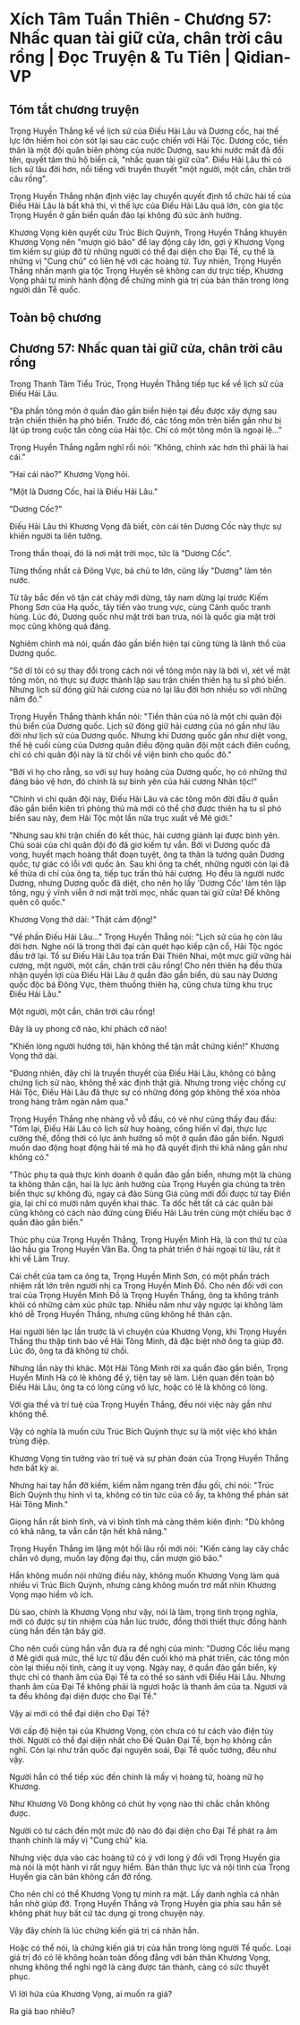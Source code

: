 # Xích Tâm Tuần Thiên - Chương 57: Nhấc quan tài giữ cửa, chân trời câu rồng | Đọc Truyện & Tu Tiên | Qidian-VP



## Tóm tắt chương truyện

Trọng Huyền Thắng kể về lịch sử của Điếu Hải Lâu và Dương cốc, hai thế lực lớn hiếm hoi còn sót lại sau các cuộc chiến với Hải Tộc. Dương cốc, tiền thân là một đội quân biên phòng của nước Dương, sau khi nước mất đã đổi tên, quyết tâm thủ hộ biển cả, "nhấc quan tài giữ cửa". Điếu Hải Lâu thì có lịch sử lâu đời hơn, nổi tiếng với truyền thuyết "một người, một cần, chân trời câu rồng".

Trọng Huyền Thắng nhận định việc lay chuyển quyết định tổ chức hải tế của Điếu Hải Lâu là bất khả thi, vì thế lực của Điếu Hải Lâu quá lớn, còn gia tộc Trọng Huyền ở gần biển quần đảo lại không đủ sức ảnh hưởng.

Khương Vọng kiên quyết cứu Trúc Bích Quỳnh, Trọng Huyền Thắng khuyên Khương Vọng nên "mượn gió bão" để lay động cây lớn, gợi ý Khương Vọng tìm kiếm sự giúp đỡ từ những người có thể đại diện cho Đại Tề, cụ thể là những vị "Cung chủ" có liên hệ với các hoàng tử. Tuy nhiên, Trọng Huyền Thắng nhấn mạnh gia tộc Trọng Huyền sẽ không can dự trực tiếp, Khương Vọng phải tự mình hành động để chứng minh giá trị của bản thân trong lòng người dân Tề quốc.


## Toàn bộ chương

## Chương 57: Nhấc quan tài giữ cửa, chân trời câu rồng

Trong Thanh Tâm Tiểu Trúc, Trọng Huyền Thắng tiếp tục kể về lịch sử của Điếu Hải Lâu.

"Đa phần tông môn ở quần đảo gần biển hiện tại đều được xây dựng sau trận chiến thiên hạ phó biển. Trước đó, các tông môn trên biển gần như bị lật úp trong cuộc tấn công của Hải tộc. Chỉ có một tông môn là ngoại lệ..."

Trọng Huyền Thắng ngẫm nghĩ rồi nói: "Không, chính xác hơn thì phải là hai cái."

"Hai cái nào?" Khương Vọng hỏi.

"Một là Dương Cốc, hai là Điếu Hải Lâu."

"Dương Cốc?"

Điếu Hải Lâu thì Khương Vọng đã biết, còn cái tên Dương Cốc này thực sự khiến người ta liên tưởng.

Trong thần thoại, đó là nơi mặt trời mọc, tức là "Dương Cốc".

Từng thống nhất cả Đông Vực, bá chủ to lớn, cũng lấy "Dương" làm tên nước.

Từ tây bắc đến vô tận cát chảy mới dừng, tây nam dừng lại trước Kiếm Phong Sơn của Hạ quốc, tây tiến vào trung vực, cùng Cảnh quốc tranh hùng. Lúc đó, Dương quốc như mặt trời ban trưa, nói là quốc gia mặt trời mọc cũng không quá đáng.

Nghiêm chỉnh mà nói, quần đảo gần biển hiện tại cũng từng là lãnh thổ của Dương quốc.

"Sở dĩ tôi có sự thay đổi trong cách nói về tông môn này là bởi vì, xét về mặt tông môn, nó thực sự được thành lập sau trận chiến thiên hạ tu sĩ phó biển. Nhưng lịch sử đóng giữ hải cương của nó lại lâu đời hơn nhiều so với những năm đó."

Trọng Huyền Thắng thành khẩn nói: "Tiền thân của nó là một chi quân đội thủ biển của Dương quốc. Lịch sử đóng giữ hải cương của nó gần như lâu đời như lịch sử của Dương quốc. Nhưng khi Dương quốc gần như diệt vong, thế hệ cuối cùng của Dương quân điều động quân đội một cách điên cuồng, chỉ có chi quân đội này là từ chối về viện binh cho quốc đô."

"Bởi vì họ cho rằng, so với sự huy hoàng của Dương quốc, họ có những thứ đáng bảo vệ hơn, đó chính là sự bình yên của hải cương Nhân tộc!"

"Chính vì chi quân đội này, Điếu Hải Lâu và các tông môn đời đầu ở quần đảo gần biển kiên trì phòng thủ mà mới có thể chờ được thiên hạ tu sĩ phó biển sau này, đem Hải Tộc một lần nữa trục xuất về Mê giới."

"Nhưng sau khi trận chiến đó kết thúc, hải cương giành lại được bình yên. Chủ soái của chi quân đội đó đã giơ kiếm tự vẫn. Bởi vì Dương quốc đã vong, huyết mạch hoàng thất đoạn tuyệt, ông ta thân là tướng quân Dương quốc, tự giác có lỗi với quốc ân. Sau khi ông ta chết, những người còn lại đã kế thừa di chí của ông ta, tiếp tục trấn thủ hải cương. Họ đều là người nước Dương, nhưng Dương quốc đã diệt, cho nên họ lấy 'Dương Cốc' làm tên lập tông, ngụ ý vĩnh viễn ở nơi mặt trời mọc, nhấc quan tài giữ cửa! Để không quên cố quốc."

Khương Vọng thở dài: "Thật cảm động!"

"Về phần Điếu Hải Lâu..." Trọng Huyền Thắng nói: "Lịch sử của họ còn lâu đời hơn. Nghe nói là trong thời đại càn quét hạo kiếp cận cổ, Hải Tộc ngóc đầu trở lại. Tổ sư Điếu Hải Lâu tọa trấn Đài Thiên Nhai, một mực giữ vững hải cương, một người, một cần, chân trời câu rồng! Cho nên thiên hạ đều thừa nhận quyền lợi của Điếu Hải Lâu ở quần đảo gần biển, dù sau này Dương quốc độc bá Đông Vực, thèm thuồng thiên hạ, cũng chưa từng khu trục Điếu Hải Lâu."

Một người, một cần, chân trời câu rồng!

Đây là uy phong cỡ nào, khí phách cỡ nào!

"Khiến lòng người hướng tới, hận không thể tận mắt chứng kiến!" Khương Vọng thở dài.

"Đương nhiên, đây chỉ là truyền thuyết của Điếu Hải Lâu, không có bằng chứng lịch sử nào, không thể xác định thật giả. Nhưng trong việc chống cự Hải Tộc, Điếu Hải Lâu đã thực sự có những đóng góp không thể xóa nhòa trong hàng trăm ngàn năm qua."

Trọng Huyền Thắng nhẹ nhàng vỗ vỗ đầu, có vẻ như cũng thấy đau đầu: "Tóm lại, Điếu Hải Lâu có lịch sử huy hoàng, cống hiến vĩ đại, thực lực cường thế, đồng thời có lực ảnh hưởng số một ở quần đảo gần biển. Ngươi muốn dao động hoạt động hải tế mà họ đã quyết định thì khả năng gần như không có."

"Thúc phụ ta quả thực kinh doanh ở quần đảo gần biển, nhưng một là chúng ta không thân cận, hai là lực ảnh hưởng của Trọng Huyền gia chúng ta trên biển thực sự không đủ, ngay cả đảo Sùng Giá cũng mới đổi được từ tay Điền gia, lại chỉ có mười năm quyền khai thác. Ta dốc hết tất cả các quân bài cũng không có cách nào đứng cùng Điếu Hải Lâu trên cùng một chiếu bạc ở quần đảo gần biển."

Thúc phụ của Trọng Huyền Thắng, Trọng Huyền Minh Hà, là con thứ tư của lão hầu gia Trọng Huyền Vân Ba. Ông ta phát triển ở hải ngoại từ lâu, rất ít khi về Lâm Truy.

Cái chết của tam ca ông ta, Trọng Huyền Minh Sơn, có một phần trách nhiệm rất lớn trên người nhị ca Trọng Huyền Minh Đồ. Cho nên đối với con trai của Trọng Huyền Minh Đồ là Trọng Huyền Thắng, ông ta không tránh khỏi có những cảm xúc phức tạp. Nhiều năm như vậy ngược lại không làm khó dễ Trọng Huyền Thắng, nhưng cũng không hề thân cận.

Hai người liên lạc lần trước là vì chuyện của Khương Vọng, khi Trọng Huyền Thắng thu thập tình báo về Hải Tông Minh, đã đặc biệt nhờ ông ta giúp đỡ. Lúc đó, ông ta đã không từ chối.

Nhưng lần này thì khác. Một Hải Tông Minh rời xa quần đảo gần biển, Trọng Huyền Minh Hà có lẽ không để ý, tiện tay sẽ làm. Liên quan đến toàn bộ Điếu Hải Lâu, ông ta có lòng cũng vô lực, hoặc có lẽ là không có lòng.

Với gia thế và trí tuệ của Trọng Huyền Thắng, đều nói việc này gần như không thể.

Vậy có nghĩa là muốn cứu Trúc Bích Quỳnh thực sự là một việc khó khăn trùng điệp.

Khương Vọng tin tưởng vào trí tuệ và sự phán đoán của Trọng Huyền Thắng hơn bất kỳ ai.

Nhưng hai tay hắn đỡ kiếm, kiếm nằm ngang trên đầu gối, chỉ nói: "Trúc Bích Quỳnh thụ hình vì ta, không có tin tức của cô ấy, ta không thể phản sát Hải Tông Minh."

Giọng hắn rất bình tĩnh, và vì bình tĩnh mà càng thêm kiên định: "Dù không có khả năng, ta vẫn cần tận hết khả năng."

Trọng Huyền Thắng im lặng một hồi lâu rồi mới nói: "Kiến càng lay cây chắc chắn vô dụng, muốn lay động đại thụ, cần mượn gió bão."

Hắn không muốn nói những điều này, không muốn Khương Vọng làm quá nhiều vì Trúc Bích Quỳnh, nhưng càng không muốn trơ mắt nhìn Khương Vọng mạo hiểm vô ích.

Dù sao, chính là Khương Vọng như vậy, nói là làm, trọng tình trọng nghĩa, mới có được sự tín nhiệm của hắn lúc trước, đồng thời thiết thực đồng hành cùng hắn đến tận bây giờ.

Cho nên cuối cùng hắn vẫn đưa ra đề nghị của mình: "Dương Cốc liều mạng ở Mê giới quá mức, thế lực từ đầu đến cuối khó mà phát triển, các tông môn còn lại thiếu nội tình, càng ít uy vọng. Ngày nay, ở quần đảo gần biển, kỳ thực chỉ có thanh âm của Đại Tề ta có thể so sánh với Điếu Hải Lâu. Nhưng thanh âm của Đại Tề không phải là ngươi hoặc là thanh âm của ta. Ngươi và ta đều không đại diện được cho Đại Tề."

Vậy ai mới có thể đại diện cho Đại Tề?

Với cấp độ hiện tại của Khương Vọng, còn chưa có tư cách vào điện tùy thời. Người có thể đại diện nhất cho Đế Quân Đại Tề, bọn họ không cần nghĩ. Còn lại như trấn quốc đại nguyên soái, Đại Tề quốc tướng, đều như vậy.

Người hắn có thể tiếp xúc đến chính là mấy vị hoàng tử, hoàng nữ họ Khương.

Như Khương Vô Dong không có chút hy vọng nào thì chắc chắn không được.

Người có tư cách đến một mức độ nào đó đại diện cho Đại Tề phát ra âm thanh chính là mấy vị "Cung chủ" kia.

Nhưng việc dựa vào các hoàng tử có ý với long ỷ đối với Trọng Huyền gia mà nói là một hành vi rất nguy hiểm. Bản thân thực lực và nội tình của Trọng Huyền gia căn bản không cần đỡ rồng.

Cho nên chỉ có thể Khương Vọng tự mình ra mặt. Lấy danh nghĩa cá nhân hắn nhờ giúp đỡ. Trọng Huyền Thắng và Trọng Huyền gia phía sau hắn sẽ không phát huy bất cứ tác dụng gì trong chuyện này.

Vậy đây chính là lúc chứng kiến giá trị cá nhân hắn.

Hoặc có thể nói, là chứng kiến giá trị của hắn trong lòng người Tề quốc. Loại giá trị đó có lẽ không hoàn toàn đồng đẳng với bản thân Khương Vọng, nhưng không thể nghi ngờ là càng được tán thành, càng có sức thuyết phục.

Vì lời hứa của Khương Vọng, ai muốn ra giá?

Ra giá bao nhiêu?